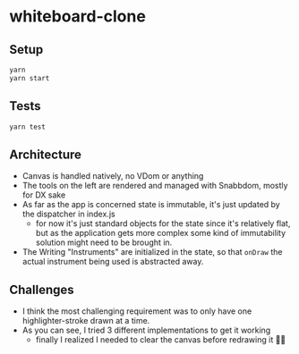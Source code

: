 # whiteboard-clone

## Setup

```bash
yarn
yarn start
```

## Tests

```bash
yarn test
```

## Architecture

- Canvas is handled natively, no VDom or anything
- The tools on the left are rendered and managed with Snabbdom, mostly for DX sake
- As far as the app is concerned state is immutable, it's just updated by the dispatcher in index.js
  - for now it's just standard objects for the state since it's relatively flat, but as the application gets more complex some kind of immutability solution might need to be brought in.
- The Writing "Instruments" are initialized in the state, so that `onDraw` the actual instrument being used is abstracted away.

## Challenges

- I think the most challenging requirement was to only have one highlighter-stroke drawn at a time.
- As you can see, I tried 3 different implementations to get it working
  - finally I realized I needed to clear the canvas before redrawing it 🤦‍♂

